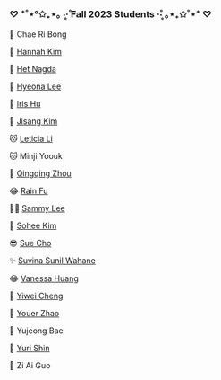 ### ♡ ⁺˚⋆°✩₊⋆｡ ‧̥·̊ Fall 2023 Students ·̊‧̥ ｡⋆₊✩˚⋆⁺ ♡

🌱 Chae Ri Bong

👻 [Hannah Kim](https://nhkmforschool.notion.site/nhkmforschool/Hannah-s-Physical-Computing-Blog-ac14850725fd4e98bb66ec5695d592d2)

🌚 [Het Nagda](https://www.het.design/physical-computing)

🤞 [Hyeona Lee](https://held-airplane-149.notion.site/Hyeona-s-Blog_IxD-Physical-Computing-1095e59ef3f74be5b5d850054e73a359?pvs=4)

🫠 [Iris Hu](https://ooirisoo.notion.site/Iris-s-Blog-for-Physical-Computing-05f0217602d447c5a27b3116b74d3be6?pvs=4)

💪 [Jisang Kim](https://jisangkim.notion.site/Jisang-s-Blog-5cd7b3e84def4860a97b58a460e7b530)

🐱 [Leticia Li](https://leticiali.notion.site/Leticia-s-Physical-Computing-Blog-2fbde44e9e2440749a5f7bc02f63623d)

🐱 Minji Yoouk

🤣 [Qingqing Zhou](https://incredible-gastonia-7a1.notion.site/Qingqing-s-Blog-Pysical-Computing-f9851f2751cc4e78a0f7bf40f4ef85f0?pvs=4)

😂 [Rain Fu](https://cultured-casquette-77d.notion.site/Physical-Computing-93c0010f32a64c1eb4057b9940d729c5)

😶‍🌫️ [Sammy Lee](https://glaze-flower-ba8.notion.site/Phys-Comp_Seungmi-s-Blog-73c46e2fe11e490d9c39a3de8a3c48cb?pvs=4)

🙌 [Sohee Kim](https://sohee-kim.notion.site/Sohee-s-Physical-Computing-Blog-4b635aae913a43dc829ef03c587a96a3)

😎 [Sue Cho](https://woolly-cockroach-c85.notion.site/Eun-Soo-s-Physical-Computing-journey-e5249019ac84456db507146c85d1dc39)

✨ [Suvina Sunil Wahane](https://medium.com/@swahane_82517)

😂 [Vanessa Huang](https://unequaled-drawer-1a7.notion.site/SVA-Physical-Computing-7a09d15d719e4112bb0c31696e7f46e9)

🤯 [Yiwei Cheng](https://yiweichengdesign.com/4218952/20/)

🥳 [Youer Zhao](https://exciting-mine-14f.notion.site/Youer-s-Blog-ccce1775e1964bd5b3d06b064784930d)

💖 Yujeong Bae

🍄 [Yuri Shin](https://medium.com/@houseyuri)

🌱 Zi Ai Guo
